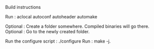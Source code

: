 Build instructions

Run :
	aclocal
	autoconf
	autoheader
	automake

Optional : Create a folder somewhere. Compiled binaries will go there.
Optional : Go to the newly created folder.

Run the configure script : ./configure
Run : make -j.
